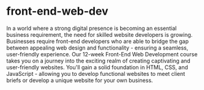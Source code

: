 # front-end-web-dev

In a world where a strong digital presence is becoming an essential business requirement, the need for skilled website developers is growing. Businesses require front-end developers who are able to bridge the gap between appealing web design and functionality - ensuring a seamless, user-friendly experience. Our 12-week Front-End Web Development course takes you on a journey into the exciting realm of creating captivating and user-friendly websites. You'll gain a solid foundation in HTML, CSS, and JavaScript - allowing you to develop functional websites to meet client briefs or develop a unique website for your own business.



